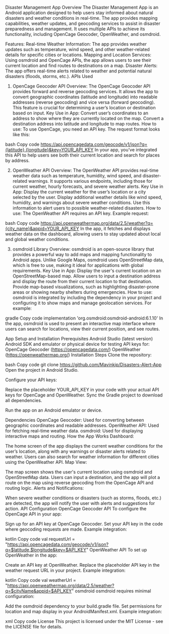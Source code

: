 Disaster Management App
Overview
The Disaster Management App is an Android application designed to help users stay informed about natural disasters and weather conditions in real-time. The app provides mapping capabilities, weather updates, and geocoding services to assist in disaster preparedness and management. It uses multiple APIs to achieve its functionality, including OpenCage Geocoder, OpenWeather, and osmdroid.

Features:
Real-time Weather Information: The app provides weather updates such as temperature, wind speed, and other weather-related details for specific cities or locations.
Mapping and Location Services: Using osmdroid and OpenCage APIs, the app allows users to see their current location and find routes to destinations on a map.
Disaster Alerts: The app offers real-time alerts related to weather and potential natural disasters (floods, storms, etc.).
APIs Used
1. OpenCage Geocoder API
Overview: The OpenCage Geocoder API provides forward and reverse geocoding services. It allows the app to convert geographic coordinates (latitude and longitude) into readable addresses (reverse geocoding) and vice versa (forward geocoding). This feature is crucial for determining a user’s location or destination based on input.
Key Use in App:
Convert user’s coordinates to an address to show where they are currently located on the map.
Convert a destination address into latitude and longitude to map routes.
How to use:
To use OpenCage, you need an API key. The request format looks like this:

bash
Copy code
https://api.opencagedata.com/geocode/v1/json?q={latitude},{longitude}&key=YOUR_API_KEY
In your app, you’ve integrated this API to help users see both their current location and search for places by address.

2. OpenWeather API
Overview: The OpenWeather API provides real-time weather data such as temperature, humidity, wind speed, and disaster-related warnings. It supports various endpoints, including those for current weather, hourly forecasts, and severe weather alerts.
Key Use in App:
Display the current weather for the user’s location or a city selected by the user.
Display additional weather details like wind speed, humidity, and warnings about severe weather conditions.
Use this information to alert users to possible weather-related disasters.
How to use:
The OpenWeather API requires an API key. Example request:

bash
Copy code
https://api.openweathermap.org/data/2.5/weather?q={city_name}&appid=YOUR_API_KEY
In the app, it fetches and displays weather data on the dashboard, allowing users to stay updated about local and global weather conditions.

3. osmdroid Library
Overview: osmdroid is an open-source library that provides a powerful way to add maps and mapping functionality to Android apps. Unlike Google Maps, osmdroid uses OpenStreetMap data, which is free to use, making it ideal for applications with global requirements.
Key Use in App:
Display the user's current location on an OpenStreetMap-based map.
Allow users to input a destination address and display the route from their current location to that destination.
Provide map-based visualizations, such as highlighting disaster-prone areas or showing nearby shelters during emergencies.
How to use:
osmdroid is integrated by including the dependency in your project and configuring it to show maps and manage geolocation services. For example:

gradle
Copy code
implementation 'org.osmdroid:osmdroid-android:6.1.10'
In the app, osmdroid is used to present an interactive map interface where users can search for locations, view their current position, and see routes.

App Setup and Installation
Prerequisites
Android Studio (latest version)
Android SDK and emulator or physical device for testing
API keys for:
OpenCage Geocoder (https://opencagedata.com/)
OpenWeather (https://openweathermap.org/)
Installation Steps
Clone the repository:

bash
Copy code
git clone https://github.com/Mavinkip/Disasters-Alert-App
Open the project in Android Studio.

Configure your API keys:

Replace the placeholder YOUR_API_KEY in your code with your actual API keys for OpenCage and OpenWeather.
Sync the Gradle project to download all dependencies.

Run the app on an Android emulator or device.

Dependencies
OpenCage Geocoder: Used for converting between geographic coordinates and readable addresses.
OpenWeather API: Used for fetching real-time weather data.
osmdroid: Used for displaying interactive maps and routing.
How the App Works
Dashboard:

The home screen of the app displays the current weather conditions for the user’s location, along with any warnings or disaster alerts related to weather.
Users can also search for weather information for different cities using the OpenWeather API.
Map View:

The map screen shows the user's current location using osmdroid and OpenStreetMap data.
Users can input a destination, and the app will plot a route on the map using reverse geocoding from the OpenCage API and routing logic.
Alerts and Notifications:

When severe weather conditions or disasters (such as storms, floods, etc.) are detected, the app will notify the user with alerts and suggestions for action.
API Configuration
OpenCage Geocoder API
To configure the OpenCage API in your app:

Sign up for an API key at OpenCage Geocoder.
Set your API key in the code where geocoding requests are made.
Example integration:

kotlin
Copy code
val requestUrl = "https://api.opencagedata.com/geocode/v1/json?q=$latitude,$longitude&key=$API_KEY"
OpenWeather API
To set up OpenWeather in the app:

Create an API key at OpenWeather.
Replace the placeholder API key in the weather request URL in your project.
Example integration:

kotlin
Copy code
val weatherUrl = "https://api.openweathermap.org/data/2.5/weather?q=$cityName&appid=$API_KEY"
osmdroid
osmdroid requires minimal configuration:

Add the osmdroid dependency to your build.gradle file.
Set permissions for location and map display in your AndroidManifest.xml.
Example integration:

xml
Copy code
<uses-permission android:name="android.permission.INTERNET"/>
<uses-permission android:name="android.permission.ACCESS_FINE_LOCATION"/>
License
This project is licensed under the MIT License - see the LICENSE file for details.

